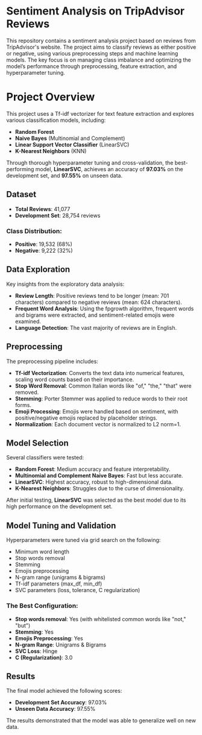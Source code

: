 # Sentiment Analysis on TripAdvisor Reviews

This repository contains a sentiment analysis project based on reviews from TripAdvisor's website. The project aims to classify reviews as either positive or negative, using various preprocessing steps and machine learning models. The key focus is on managing class imbalance and optimizing the model’s performance through preprocessing, feature extraction, and hyperparameter tuning.


# Project Overview

This project uses a Tf-idf vectorizer for text feature extraction and explores various classification models, including:

- **Random Forest**
- **Naive Bayes** (Multinomial and Complement)
- **Linear Support Vector Classifier** (LinearSVC)
- **K-Nearest Neighbors** (KNN)

Through thorough hyperparameter tuning and cross-validation, the best-performing model, **LinearSVC**, achieves an accuracy of **97.03%** on the development set, and **97.55%** on unseen data.

## Dataset

- **Total Reviews**: 41,077
- **Development Set**: 28,754 reviews

### Class Distribution:

- **Positive**: 19,532 (68%)
- **Negative**: 9,222 (32%)

## Data Exploration

Key insights from the exploratory data analysis:

- **Review Length**: Positive reviews tend to be longer (mean: 701 characters) compared to negative reviews (mean: 624 characters).
- **Frequent Word Analysis**: Using the fpgrowth algorithm, frequent words and bigrams were extracted, and sentiment-related emojis were examined.
- **Language Detection**: The vast majority of reviews are in English.

## Preprocessing

The preprocessing pipeline includes:

- **Tf-idf Vectorization**: Converts the text data into numerical features, scaling word counts based on their importance.
- **Stop Word Removal**: Common Italian words like "of," "the," "that" were removed.
- **Stemming**: Porter Stemmer was applied to reduce words to their root forms.
- **Emoji Processing**: Emojis were handled based on sentiment, with positive/negative emojis replaced by placeholder strings.
- **Normalization**: Each document vector is normalized to L2 norm=1.

## Model Selection

Several classifiers were tested:

- **Random Forest**: Medium accuracy and feature interpretability.
- **Multinomial and Complement Naive Bayes**: Fast but less accurate.
- **LinearSVC**: Highest accuracy, robust to high-dimensional data.
- **K-Nearest Neighbors**: Struggles due to the curse of dimensionality.

After initial testing, **LinearSVC** was selected as the best model due to its high performance on the development set.

## Model Tuning and Validation

Hyperparameters were tuned via grid search on the following:

- Minimum word length
- Stop words removal
- Stemming
- Emojis preprocessing
- N-gram range (unigrams & bigrams)
- Tf-idf parameters (max_df, min_df)
- SVC parameters (loss, tolerance, C regularization)

### The Best Configuration:

- **Stop words removal**: Yes (with whitelisted common words like "not," "but")
- **Stemming**: Yes
- **Emojis Preprocessing**: Yes
- **N-gram Range**: Unigrams & Bigrams
- **SVC Loss**: Hinge
- **C (Regularization)**: 3.0

## Results

The final model achieved the following scores:

- **Development Set Accuracy**: 97.03%
- **Unseen Data Accuracy**: 97.55%

The results demonstrated that the model was able to generalize well on new data.

